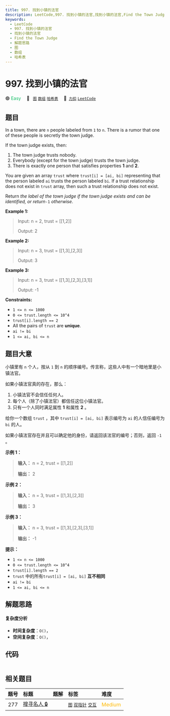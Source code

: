 ```yaml
---
title: 997. 找到小镇的法官
description: LeetCode,997. 找到小镇的法官,找到小镇的法官,Find the Town Judge,解题思路,图,数组,哈希表
keywords:
  - LeetCode
  - 997. 找到小镇的法官
  - 找到小镇的法官
  - Find the Town Judge
  - 解题思路
  - 图
  - 数组
  - 哈希表
---
```


# 997. 找到小镇的法官

🟢 <font color=#15bd66>Easy</font>&emsp; 🔖&ensp; [`图`](/tag/graph.md) [`数组`](/tag/array.md) [`哈希表`](/tag/hash-table.md)&emsp; 🔗&ensp;[`力扣`](https://leetcode.cn/problems/find-the-town-judge) [`LeetCode`](https://leetcode.com/problems/find-the-town-judge)

## 题目

In a town, there are `n` people labeled from `1` to `n`. There is a rumor that
one of these people is secretly the town judge.

If the town judge exists, then:

  1. The town judge trusts nobody.
  2. Everybody (except for the town judge) trusts the town judge.
  3. There is exactly one person that satisfies properties **1** and **2**.

You are given an array `trust` where `trust[i] = [ai, bi]` representing that
the person labeled `ai` trusts the person labeled `bi`. If a trust
relationship does not exist in `trust` array, then such a trust relationship
does not exist.

Return _the label of the town judge if the town judge exists and can be
identified, or return_`-1` _otherwise_.



**Example 1:**

> Input: n = 2, trust = [[1,2]]
> 
> Output: 2

**Example 2:**

> Input: n = 3, trust = [[1,3],[2,3]]
> 
> Output: 3

**Example 3:**

> Input: n = 3, trust = [[1,3],[2,3],[3,1]]
> 
> Output: -1

**Constraints:**

  * `1 <= n <= 1000`
  * `0 <= trust.length <= 10^4`
  * `trust[i].length == 2`
  * All the pairs of `trust` are **unique**.
  * `ai != bi`
  * `1 <= ai, bi <= n`


## 题目大意

小镇里有 `n` 个人，按从 `1` 到 `n` 的顺序编号。传言称，这些人中有一个暗地里是小镇法官。

如果小镇法官真的存在，那么：

  1. 小镇法官不会信任任何人。
  2. 每个人（除了小镇法官）都信任这位小镇法官。
  3. 只有一个人同时满足属性 **1** 和属性 **2** 。

给你一个数组 `trust` ，其中 `trust[i] = [ai, bi]` 表示编号为 `ai` 的人信任编号为 `bi` 的人。

如果小镇法官存在并且可以确定他的身份，请返回该法官的编号；否则，返回 `-1` 。



**示例 1：**

> 
> 
> 
> 
> 
> **输入：** n = 2, trust = [[1,2]]
> 
> **输出：** 2
> 
> 

**示例 2：**

> 
> 
> 
> 
> 
> **输入：** n = 3, trust = [[1,3],[2,3]]
> 
> **输出：** 3
> 
> 

**示例 3：**

> 
> 
> 
> 
> 
> **输入：** n = 3, trust = [[1,3],[2,3],[3,1]]
> 
> **输出：** -1
> 
> 



**提示：**

  * `1 <= n <= 1000`
  * `0 <= trust.length <= 10^4`
  * `trust[i].length == 2`
  * `trust` 中的所有`trust[i] = [ai, bi]` **互不相同**
  * `ai != bi`
  * `1 <= ai, bi <= n`


## 解题思路

#### 复杂度分析

- **时间复杂度**：`O()`，
- **空间复杂度**：`O()`，

## 代码

```javascript

```

## 相关题目

<!-- prettier-ignore -->
| 题号 | 标题 | 题解 | 标签 | 难度 |
| :------: | :------ | :------: | :------ | :------ |
| 277 | [搜寻名人 🔒](https://leetcode.com/problems/find-the-celebrity) |  |  [`图`](/tag/graph.md) [`双指针`](/tag/two-pointers.md) [`交互`](/tag/interactive.md) | <font color=#ffb800>Medium</font> |